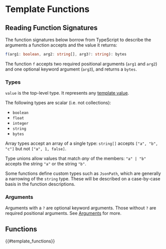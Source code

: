 # Template Functions

## Reading Function Signatures

The function signatures below borrow from TypeScript to describe the arguments a function accepts and the value it returns:

```typescript
f(arg1: boolean, arg2: string[], arg3?: string): bytes
```

The function `f` accepts two required positional arguments (`arg1` and `arg2`) and one optional keyword argument (`arg3`), and returns a `bytes`.

### Types

`value` is the top-level type. It represents any [template value](../user_guide/templates/values.md).

The following types are scalar (i.e. not collections):

- `boolean`
- `float`
- `integer`
- `string`
- `bytes`

Array types accept an array of a single type: `string[]` accepts `["a", "b", "c"]` but not `["a", 1, false]`.

Type unions allow values that match _any_ of the members: `"a" | "b"` accepts the string `"a"` or the string `"b"`.

Some functions define custom types such as `JsonPath`, which are generally a narrowing of the `string` type. These will be described on a case-by-case basis in the function descriptions.

### Arguments

Arguments with a `?` are optional keyword arguments. Those without `?` are required positional arguments. See [Arguments](../user_guide/templates/functions.md#arguments) for more.

## Functions

<!-- Function docs are autogenerated. See crates/core/src/render/functions.rs -->

{{#template_functions}}
